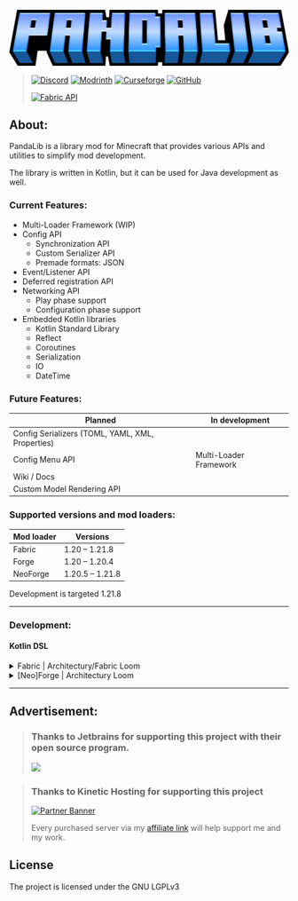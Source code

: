 ![banner.png](https://github.com/ThePandaOliver/Readme-Assets/blob/main/pandalib/banner.png?raw=true)

> [![Discord](https://img.shields.io/discord/1021703635178115122?style=for-the-badge&logo=discord&label=Discord&labelColor=black&color=lightblue)](https://discord.gg/wjPt4vEfXb)
> [![Modrinth](https://img.shields.io/modrinth/dt/mEEGbEIu?style=for-the-badge&logo=modrinth&label=Modrinth&labelColor=black&color=green)](https://modrinth.com/mod/pandalib)
> [![Curseforge](https://img.shields.io/curseforge/dt/975460?style=for-the-badge&logo=curseforge&label=Curseforge&labelColor=black&color=red)](https://www.curseforge.com/minecraft/mc-mods/pandalib)
> [![GitHub](https://img.shields.io/github/downloads/PandaDap2006/PandaLib/total?style=for-the-badge&logo=github&label=Github&labelColor=black&color=white)](https://github.com/PandaDap2006/PandaLib)
>
> [![Fabric API](https://img.shields.io/badge/Fabric%20API-REQUIRED%20for%20Fabric-1?style=for-the-badge&labelColor=black&color=gold)](https://www.curseforge.com/minecraft/mc-mods/fabric-api)

## About:

PandaLib is a library mod for Minecraft that provides various APIs and utilities to simplify mod development.

The library is written in Kotlin, but it can be used for Java development as well.

### Current Features:

- Multi-Loader Framework (WIP)
- Config API
  - Synchronization API
  - Custom Serializer API
  - Premade formats: JSON
- Event/Listener API
- Deferred registration API
- Networking API
  - Play phase support
  - Configuration phase support
- Embedded Kotlin libraries
  - Kotlin Standard Library
  - Reflect
  - Coroutines
  - Serialization
  - IO
  - DateTime

### Future Features:

| Planned                                          | In development         |
|--------------------------------------------------|------------------------|
| Config Serializers (TOML, YAML, XML, Properties) |                        |
| Config Menu API                                  | Multi-Loader Framework |
| Wiki / Docs                                      |                        |
| Custom Model Rendering API                       |                        |

### Supported versions and mod loaders:

| Mod loader | Versions        |
|------------|-----------------|
| Fabric     | 1.20 – 1.21.8   |
| Forge      | 1.20 – 1.20.4   |
| NeoForge   | 1.20.5 – 1.21.8 |

Development is targeted 1.21.8

---

### Development:

#### Kotlin DSL

<details>
<summary>Fabric | Architectury/Fabric Loom</summary>

```kotlin
repositories {
	mavenCentral()
	maven {
		name = "Github"
		url = uri("https://maven.pkg.github.com/ThePandaOliver/Forgix")
		credentials {
			username = System.getenv("GITHUB_USER")
			password = System.getenv("GITHUB_API_TOKEN")
		}
	}
}

dependencies {
	modApi("dev.pandasystems:pandalib-fabric:<version>")
}
```

</details>
<details>
<summary>[Neo]Forge | Architectury Loom</summary>

```kotlin
repositories {
	mavenCentral()
	maven {
		name = "Github"
		url = uri("https://maven.pkg.github.com/ThePandaOliver/Forgix")
		credentials {
			username = System.getenv("GITHUB_USER")
			password = System.getenv("GITHUB_API_TOKEN")
		}
	}
}

dependencies {
	modApi("dev.pandasystems:pandalib-forge:<version>") // Forge
	modApi("dev.pandasystems:pandalib-neoforge:<version>") // NeoForge

	forgeRuntimeLibrary(kotlin("stdlib"))
	forgeRuntimeLibrary(kotlin("stdlib-jdk8"))[README.md](../../Documents/GitHub/ThePandaOliver/README.md)
	forgeRuntimeLibrary(kotlin("stdlib-jdk7"))
	forgeRuntimeLibrary(kotlin("reflect", version = "2.2.0"))
	forgeRuntimeLibrary("org.jetbrains.kotlinx:kotlinx-coroutines-core:1.10.2")
	forgeRuntimeLibrary("org.jetbrains.kotlinx:kotlinx-coroutines-jdk8:1.10.2")
	forgeRuntimeLibrary("org.jetbrains.kotlinx:kotlinx-serialization-core:1.8.1")
	forgeRuntimeLibrary("org.jetbrains.kotlinx:kotlinx-serialization-json:1.8.1")
	forgeRuntimeLibrary("org.jetbrains.kotlinx:kotlinx-serialization-cbor:1.8.1")
	forgeRuntimeLibrary("org.jetbrains.kotlinx:kotlinx-datetime:0.6.2")
	forgeRuntimeLibrary("org.jetbrains.kotlinx:kotlinx-io-core:0.7.0")
	forgeRuntimeLibrary("org.jetbrains.kotlinx:kotlinx-io-bytestring:0.7.0")
}
```

</details>

---

## Advertisement:

> ### Thanks to **Jetbrains** for supporting this project with their open source program.
> [<img src="https://resources.jetbrains.com/storage/products/company/brand/logos/jetbrains.svg" width=300px>](https://jb.gg/OpenSourceSupport)

> ### Thanks to **Kinetic Hosting** for supporting this project
> [![Partner Banner](https://github.com/ThePandaOliver/ThePandaOliver/blob/main/assets_for_readme/Support/kinetic_hosting_banner.png?raw=true)](https://t.ly/B1Kui)
>
> Every purchased server via my [affiliate link](https://t.ly/B1Kui) will help support me and my work.

## License

The project is licensed under the GNU LGPLv3